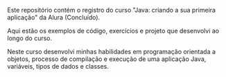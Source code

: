 Este repositório contém o registro do curso "Java: criando a sua primeira aplicação" da Alura (Concluído).

Aqui estão os exemplos de código, exercícios e projeto que desenvolvi ao longo do curso.

Neste curso desenvolvi minhas habilidades em programação orientada a objetos, processo de compilação e execução de uma aplicação Java, variáveis, tipos de dados e classes.
